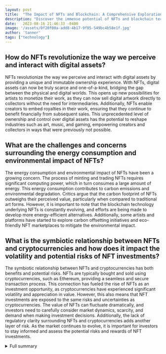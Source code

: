 ```yaml
---
layout: post
title:  "The Impact of NFTs and Blockchain: A Comprehensive Exploration"
description: "Discover the immense potential of NFTs and blockchain technology in reshaping industries and redefining digital ownership."
date:   2023-08-16 21:46:33 -0400
image: '/assets/0f20f00a-add8-4b17-9f05-549bc4b58e1f.jpg'
author: 'tanner'
tags: ["technology"]
---
```


## How do NFTs revolutionize the way we perceive and interact with digital assets?
NFTs revolutionize the way we perceive and interact with digital assets by providing a unique and immutable ownership experience. With NFTs, digital assets can now be truly scarce and one-of-a-kind, bridging the gap between the physical and digital worlds. This opens up new possibilities for artists to monetize their work, as they can now sell digital artwork directly to collectors without the need for intermediaries. Additionally, NFTs enable creators to embed royalties in their work, ensuring that they continue to benefit financially from subsequent sales. This unprecedented level of ownership and control over digital assets has the potential to reshape industries such as art, music, and gaming, empowering creators and collectors in ways that were previously not possible.

## What are the challenges and concerns surrounding the energy consumption and environmental impact of NFTs?
The energy consumption and environmental impact of NFTs have been a growing concern. The process of minting and trading NFTs requires significant computing power, which in turn consumes a large amount of energy. This energy consumption contributes to carbon emissions and environmental degradation. Critics argue that the carbon footprint of NFTs outweighs their perceived value, particularly when compared to traditional art forms. However, it is important to note that the blockchain technology underlying NFTs is constantly evolving, and efforts are being made to develop more energy-efficient alternatives. Additionally, some artists and platforms have started to explore carbon offsetting initiatives and eco-friendly NFT marketplaces to mitigate the environmental impact.

## What is the symbiotic relationship between NFTs and cryptocurrencies and how does it impact the volatility and potential risks of NFT investments?
The symbiotic relationship between NFTs and cryptocurrencies has both benefits and potential risks. NFTs are typically bought and sold using cryptocurrencies, such as Ethereum, providing a seamless and secure transaction process. This connection has fueled the rise of NFTs as an investment opportunity, as cryptocurrencies have experienced significant volatility and appreciation in value. However, this also means that NFT investments are exposed to the same risks and uncertainties as cryptocurrencies. The value of NFTs can fluctuate dramatically, and investors need to carefully consider market dynamics, scarcity, and demand when making investment decisions. Additionally, the lack of regulatory clarity surrounding NFTs and cryptocurrencies adds another layer of risk. As the market continues to evolve, it is important for investors to stay informed and assess the potential risks and rewards of NFT investments.


<details>
        <summary>Full summary</summary>
<p>In the ever-evolving world of digital innovation, one trend has taken the art and technology scene by storm - non-fungible tokens (NFTs) and blockchain. As the world becomes increasingly digital, NFTs have emerged as a novel and exciting concept, revolutionizing the way we perceive and interact with digital assets.</p>
<p>To grasp the significance of NFTs, we must first understand what they are and how they function. NFTs are unique digital assets that are stored on a blockchain, a decentralized and transparent digital ledger. Unlike cryptocurrencies, which are fungible and interchangeable, NFTs cannot be replicated or substituted, making them one-of-a-kind.</p>
<p>NFTs have gained momentum due to their immense potential in various industries, including art, music, and gaming. The inherent value of an NFT lies in its exclusivity, immutability, and authenticity. These characteristics have sparked a frenzy among collectors, investors, and creators alike, raising questions about their significance in the digital world.</p>
<p>The relationship between NFTs and cryptocurrency is a symbiotic one. NFTs are typically bought and sold using cryptocurrency, leveraging the security and transparency of blockchain technology. This connection has fueled the rise of NFTs as an investment opportunity, raising concerns about their volatility and potential risks.</p>
<p>While NFTs and blockchain have opened up new avenues for creativity and investment, they have also faced criticism for their environmental impact. The energy consumption associated with minting and trading NFTs has sparked debates and calls for greener alternatives. Additionally, the regulatory landscape surrounding NFTs remains ambiguous, with different jurisdictions grappling with how to classify and regulate these digital assets.</p>
<p>The integration of NFTs and cryptocurrencies into the gaming industry has resulted in a paradigm shift for both players and developers. Gaming companies are exploring innovative ways to leverage NFT technology, offering players the opportunity to own and trade in-game assets. While this integration has faced challenges and backlash, the future of NFTs in gaming is contingent upon player adoption and the industry's ability to navigate evolving trends.</p>
<p>With the rapid growth of the NFT market, investors are weighing the pros and cons of allocating funds to this emerging asset class. Advantages include easy access, blockchain security, and the opportunity to learn about blockchain technology. However, there are concerns surrounding the energy-intensive creation process, potential fraud, and the need for cryptocurrency to purchase NFTs. Careful consideration of the underlying asset's value and market dynamics is crucial for investors navigating the NFT space.</p>
<p>As NFTs continue to capture the imagination of artists, creators, investors, and technologists, it is clear that they hold immense potential to reshape the art market and redefine digital ownership. However, the journey towards mainstream adoption and regulatory clarity is still underway. It remains to be seen how NFTs will evolve and whether they will stand the test of time.</p>
<p>The impact of NFTs and blockchain technology is far-reaching and multidimensional. From revolutionizing the art market to transforming gaming experiences, NFTs have sparked a global conversation about the intersection of digital innovation and traditional industries. While challenges and concerns persist, the potential for NFTs to empower creators, democratize access, and revolutionize ownership is undeniable. As we navigate this digital frontier, it is essential to strike a balance between innovation and sustainability, ensuring that NFTs and blockchain technology continue to thrive while addressing environmental and regulatory considerations.</p>
<p><em>This article was written in collaboration with multiple sources, spanning various contexts and events related to NFTs and blockchain technology.</em></p>
</details>